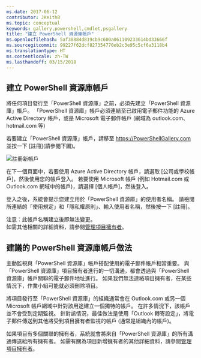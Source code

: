 ```yaml
---
ms.date: 2017-06-12
contributor: JKeithB
ms.topic: conceptual
keywords: gallery,powershell,cmdlet,psgallery
title: "建立 PowerShell 資源庫帳戶"
ms.openlocfilehash: 5af38884d819cb9c600a061109233614bd33666f
ms.sourcegitcommit: 99227f62dcf827354770eb2c3e95c5cf6a3118b4
ms.translationtype: HT
ms.contentlocale: zh-TW
ms.lasthandoff: 03/15/2018
---
```

## <a name="creating-a-powershell-gallery-account"></a>建立 PowerShell 資源庫帳戶

將任何項目發行至「PowerShell 資源庫」之前，必須先建立「PowerShell 資源庫」帳戶。 「PowerShell 資源庫」帳戶必須連結至已啟用電子郵件功能的 Azure Active Directory 帳戶，或是 Microsoft 電子郵件帳戶 (網域為 outlook.com、hotmail.com 等)

若要建立「PowerShell 資源庫」帳戶，請移至 https://PowerShellGallery.com 並按一下 [註冊]\(請參閱下圖\)。 

![註冊新帳戶](./images/CreatingAccount-Register.png)

在下一個頁面中，若要使用 Azure Active Directory 帳戶，請選取 [公司或學校帳戶]，然後使用您的帳戶登入。 若要使用 Microsoft 帳戶 (例如 Hotmail.com 或 Outlook.com 網域中的帳戶)，請選擇 [個人帳戶]，然後登入。 

登入之後，系統會提示您建立用於「PowerShell 資源庫」的使用者名稱。 請檢閱所連結的「使用規定」和「隱私權原則」、輸入使用者名稱，然後按一下 [註冊]。

注意：此帳戶名稱建立後即無法變更。  
如需其他相關的詳細資料，請參閱[管理項目擁有者](https://msdn.microsoft.com/powershell/gallery/psgallery/managing-item-owners)。

## <a name="recommended-practices-for-powershell-gallery-accounts"></a>建議的 PowerShell 資源庫帳戶做法

主動監視與「PowerShell 資源庫」帳戶搭配使用的電子郵件帳戶相當重要。
與「PowerShell 資源庫」項目擁有者進行的一切溝通，都會透過與「PowerShell 資源庫」帳戶關聯的電子郵件地址進行。
如果我們無法連絡項目擁有者，在某些情況下，作業小組可能就必須刪除項目。

將項目發行至「PowerShell 資源庫」的組織通常會在 Outlook.com 或另一個 Microsoft 帳戶網域中針對該用途建立一個獨特的帳戶。
在許多情況下，該帳戶並不會受到定期監視。 針對該情況，最佳做法是使用「Outlook 轉寄設定」，將電子郵件傳送到其他將受到項目擁有者監視的帳戶 (通常是組織內的帳戶)。

如果項目有多個關聯的擁有者，系統就會將來自「PowerShell 資源庫」的所有溝通傳送給所有擁有者。
如需有關為項目新增擁有者的其他詳細資料，請參閱[管理項目擁有者](https://msdn.microsoft.com/powershell/gallery/psgallery/managing-item-owners)。 

